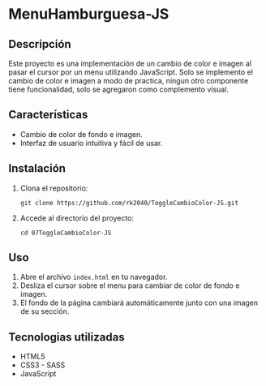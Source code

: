 #  MenuHamburguesa-JS

## Descripción

Este proyecto es una implementación de un cambio de color e imagen al pasar el cursor por un menu utilizando JavaScript. Solo se implemento el cambio de color e imagen a modo de practica, ningun otro componente tiene funcionalidad, solo se agregaron como complemento visual.

## Características

- Cambio de color de fondo e imagen.
- Interfaz de usuario intuitiva y fácil de usar.

## Instalación

1. Clona el repositorio: 

   ```shell
   git clone https://github.com/rk2040/ToggleCambioColor-JS.git

2. Accede al directorio del proyecto: 

   ```shell
   cd 07ToggleCambioColor-JS

## Uso
1. Abre el archivo `index.html` en tu navegador.
2. Desliza el cursor sobre el menu para cambiar de color de fondo e imagen.
3. El fondo de la página cambiará automáticamente junto con una imagen de su sección.

## Tecnologias utilizadas

* HTML5
* CSS3 - SASS
* JavaScript

